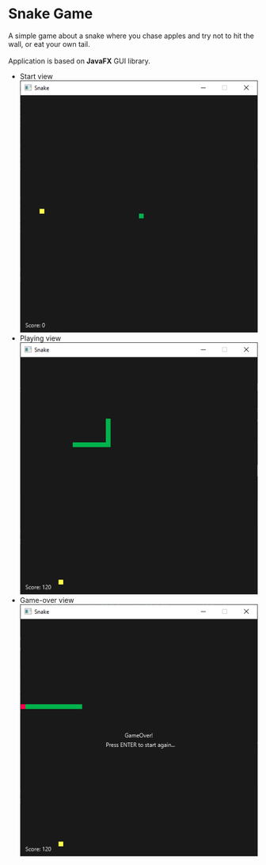 # Snake Game

A simple game about a snake where you chase apples and try not to hit the wall, or eat your own tail. <br /><br />
Application is based on **JavaFX** GUI library.

* Start view
![img.png](images/img_01.png)
* Playing view
![img.png](images/img_02.png)
* Game-over view
![img.png](images/img_03.png)